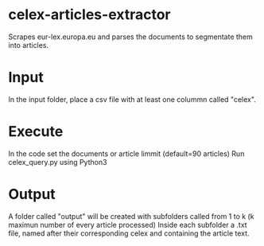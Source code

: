 # celex-articles-extractor
Scrapes eur-lex.europa.eu and parses the documents to segmentate them into articles.

# Input
In the input folder, place a csv file with at least one colummn called "celex".

# Execute
In the code set the documents or article limmit (default=90 articles)
Run celex_query.py using Python3

# Output
A folder called "output" will be created with subfolders called from 1 to k (k maximun number of every article processed)
Inside each subfolder a .txt file, named after their corresponding celex and containing the article text.
